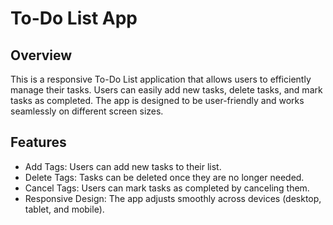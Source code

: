 # To-Do List App

## Overview
This is a responsive To-Do List application that allows users to efficiently manage their tasks. Users can easily add new tasks, delete tasks, and mark tasks as completed. The app is designed to be user-friendly and works seamlessly on different screen sizes.

## Features
- Add Tags: Users can add new tasks to their list.
- Delete Tags: Tasks can be deleted once they are no longer needed.
- Cancel Tags: Users can mark tasks as completed by canceling them.
- Responsive Design: The app adjusts smoothly across devices (desktop, tablet, and mobile).